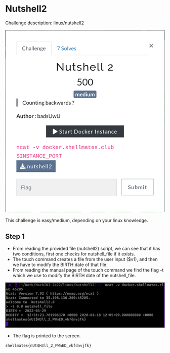 # Nutshell2

Challenge description:
linux/nutshell2

![Nutshell2](nutshell2.png)

This challenge is easy/medium, depending on your linux knowledge.

## Step 1
- From reading the provided file (nutshell2) script, we can see that it has two conditions, first one checks for nutshell_file if it exists.
- The touch command creates a file from the user input ($v1), and then we have to modify the BIRTH date of that file.
- From reading the manual page of the touch command we find the flag -t which we use to modify the BIRTH date of the nutshell_file.

![Step 1](step-1.png)

- The flag is printed to the screen.

```
shellmates{nUt$H3ll_2_PWnED_vkfdnvjfk}
```
